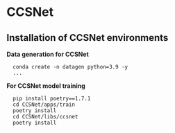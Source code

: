 # CCSNet

## Installation of CCSNet environments


**Data generation for CCSNet**
```
  conda create -n datagen python=3.9 -y
  ...
```


**For CCSNet model training**
```
  pip install poetry==1.7.1
  cd CCSNet/apps/train
  poetry install
  cd CCSNet/libs/ccsnet
  poetry install
```
